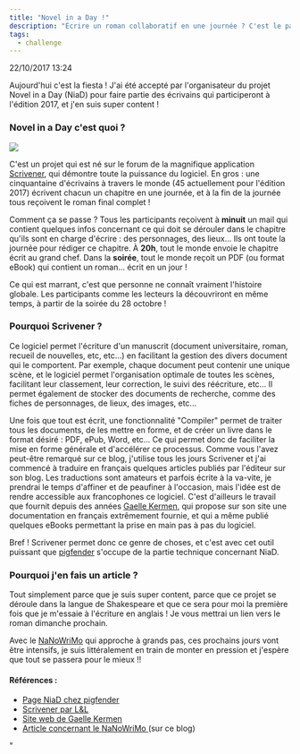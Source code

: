 ```yaml
---
title: "Novel in a Day !"
description: "Écrire un roman collaboratif en une journée ? C'est le pari fou du projet NiaD !"
tags:
  - challenge
---
```


22/10/2017 13:24

Aujourd'hui c'est la fiesta ! J'ai été accepté par l'organisateur du projet Novel in a Day (NiaD) pour faire partie des écrivains qui participeront à l'édition 2017, et j'en suis super content !

### Novel in a Day c'est quoi ?

<img class="zoom im100" src="/niad_400.png" />

C'est un projet qui est né sur le forum de la magnifique application <span style="text-decoration: underline;"><a href="http://www.literatureandlatte.com/scrivener.php">Scrivener</a></span>, qui démontre toute la puissance du logiciel. En gros : une cinquantaine d'écrivains à travers le monde (45 actuellement pour l'édition 2017) écrivent chacun un chapitre en une journée, et à la fin de la journée tous reçoivent le roman final complet !

Comment ça se passe ? Tous les participants reçoivent à <strong>minuit</strong> un mail qui contient quelques infos concernant ce qui doit se dérouler dans le chapitre qu'ils sont en charge d'écrire : des personnages, des lieux... Ils ont toute la journée pour rédiger ce chapitre. À <strong>20h</strong>, tout le monde envoie le chapitre écrit au grand chef. Dans la <strong>soirée</strong>, tout le monde reçoit un PDF (ou format eBook) qui contient un roman... écrit en un jour !

Ce qui est marrant, c'est que personne ne connaît vraiment l'histoire globale. Les participants comme les lecteurs la découvriront en même temps, à partir de la soirée du 28 octobre !

### Pourquoi Scrivener ?

Ce logiciel permet l'écriture d'un manuscrit (document universitaire, roman, recueil de nouvelles, etc, etc...) en facilitant la gestion des divers document qui le comportent. Par exemple, chaque document peut contenir une unique scène, et le logiciel permet l'organisation optimale de toutes les scènes, facilitant leur classement, leur correction, le suivi des réécriture, etc... Il permet également de stocker des documents de recherche, comme des fiches de personnages, de lieux, des images, etc...

Une fois que tout est écrit, une fonctionnalité "Compiler" permet de traiter tous les documents, de les mettre en forme, et de créer un livre dans le format désiré : PDF, ePub, Word, etc... Ce qui permet donc de faciliter la mise en forme générale et d'accélérer ce processus. Comme vous l'avez peut-être remarqué sur ce blog, j'utilise tous les jours Scrivener et j'ai commencé à traduire en français quelques articles publiés par l'éditeur sur son blog. Les traductions sont amateurs et parfois écrite à la va-vite, je prendrai le temps d'affiner et de peaufiner à l'occasion, mais l'idée est de rendre accessible aux francophones ce logiciel. C'est d'ailleurs le travail que fournit depuis des années [Gaelle Kermen](https://gaellekermen.net), qui propose sur son site une documentation en français extrêmement fournie, et qui a même publié quelques eBooks permettant la prise en main pas à pas du logiciel.

Bref ! Scrivener permet donc ce genre de choses, et c'est avec cet outil puissant que [pigfender](http://pigfender.com) s'occupe de la partie technique concernant NiaD.

### Pourquoi j'en fais un article ?

Tout simplement parce que je suis super content, parce que ce projet se déroule dans la langue de Shakespeare et que ce sera pour moi la première fois que je m'essaie à l'écriture en anglais ! Je vous mettrai un lien vers le roman dimanche prochain.

Avec le <span style="text-decoration: underline;"><a href="https://arkhaiel.wordpress.com/2017/10/17/nanowrimo-cest-decide-je-me-lance/">NaNoWriMo</a></span> qui approche à grands pas, ces prochains jours vont être intensifs, je suis littéralement en train de monter en pression et j'espère que tout se passera pour le mieux !!

<h4 style="text-align: justify;">Références :</h4>
<ul>
<li style="text-align: justify;"><span style="text-decoration: underline;"><a href="http://www.pigfender.com/index.php/niad/">Page NiaD chez pigfender</a></span></li>
<li style="text-align: justify;"><span style="text-decoration: underline;"><a href="http://www.literatureandlatte.com">Scrivener par L&amp;L</a></span></li>
<li style="text-align: justify;"><span style="text-decoration: underline;"><a href="http://gaellekermen.net">Site web de Gaelle Kermen</a></span></li>
<li style="text-align: justify;"><span style="text-decoration: underline;"><a href="https://arkhaiel.wordpress.com/2017/10/17/nanowrimo-cest-decide-je-me-lance/">Article concernant le NaNoWriMo</a> </span>(sur ce blog)</li>
</ul>"

